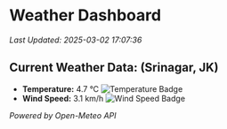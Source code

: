 
# Weather Dashboard

_Last Updated: 2025-03-02 17:07:36_

## Current Weather Data: (Srinagar, JK)
- **Temperature:** 4.7 °C ![Temperature Badge](https://img.shields.io/badge/Temperature-Low%20Temp-blue)
- **Wind Speed:** 3.1 km/h ![Wind Speed Badge](https://img.shields.io/badge/Wind%20Speed-Light%20Wind-blue)

*Powered by Open-Meteo API*
